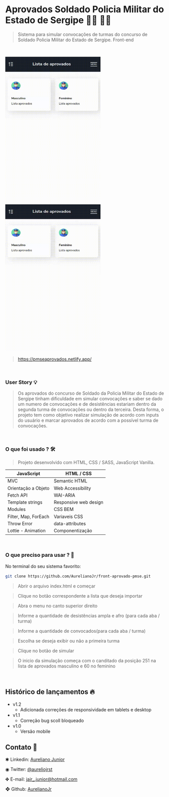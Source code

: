 # Aprovados Soldado Policia Militar do Estado de Sergipe 👮‍♀️ 👮‍♂️

>Sistema para simular convocações de turmas do concurso de Soldado Policia Militar do Estado de Sergipe. 
>Front-end 



<br>

<img width="300" height="460" src="https://github.com/AurelianoJr/Aprovados-Policia-Militar-de-Sergipe/blob/main/gifs/app1.gif">    <img width="300" height="460" src="https://github.com/AurelianoJr/Aprovados-Policia-Militar-de-Sergipe/blob/main/gifs/app.gif">

> https://pmseaprovados.netlify.app/

<br>

### User Story 💡
> Os aprovados do concurso de Soldado da Policia Militar do Estado de Sergipe tinham dificuldade em simular convocações e saber se dado um numero de convocações 
e de desistências estariam dentro da segunda turma de convocações ou dentro da terceira. Desta forma, o projeto tem como objetivo realizar simulação de acordo com inputs 
do usuário e marcar aprovados de acordo com a possível turma de convocações.

<br/>

### O que foi usado ? 🛠
> Projeto desenvolvido com HTML, CSS / SASS, JavaScript Vanilla.


| JavaScript |  HTML / CSS  |
|----------|------| 
| MVC | Semantic HTML | 
| Orientação a Objeto| Web Accessibility|
| Fetch API | WAI-ARIA  | 
| Template strings| Responsive web design  |
| Modules| CSS BEM | 
| Filter, Map, ForEach | Variaveis CSS| 
| Throw Error | data-attributes | 
| Lottie - Animation | Componentização | 

<br/>

### O que preciso para usar ? 🤔

No terminal do seu sistema favorito:

```sh
git clone https://github.com/AurelianoJr/front-aprovado-pmse.git
```
>Abrir o arquivo index.html e começar

>Clique no botão correspondente a lista que deseja importar

>Abra o menu no canto superior direito

>Informe a quantidade de desistências ampla e afro (para cada aba / turma)

>Informe a quantidade de convocados(para cada aba / turma)

>Escolha se deseja exibir ou não a primeira turma

>Clique no botão de simular

>O inicio da simulação começa com o canditado da posição 251 na lista de aprovados masculino e 60 no feminino

<br>


## Histórico de lançamentos 🔥

* v1.2
    * Adicionada correções de responsividade em tablets e desktop
* v1.1
    * Correção bug scoll bloqueado
* v1.0
    * Versão mobile

## Contato 📳

✱ Linkedin: [Aureliano Junior](https://www.linkedin.com/in/aureliano-junior-666414203/)
  
◉ Twitter: [@aureliojrst](https://twitter.com/aureliojrst)  
  
✤ E-mail: jair_.junior@hotmail.com

❖ Github: [AurelianoJr](https://github.com/AurelianoJr) 
